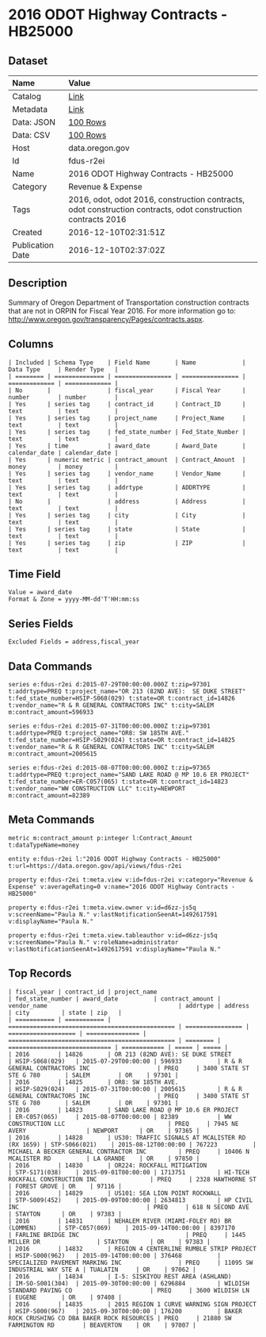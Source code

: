 # 2016 ODOT Highway Contracts - HB25000

## Dataset

| Name | Value |
| :--- | :---- |
| Catalog | [Link](https://catalog.data.gov/dataset/2016-odot-highway-contracts-hb25000) |
| Metadata | [Link](https://data.oregon.gov/api/views/fdus-r2ei) |
| Data: JSON | [100 Rows](https://data.oregon.gov/api/views/fdus-r2ei/rows.json?max_rows=100) |
| Data: CSV | [100 Rows](https://data.oregon.gov/api/views/fdus-r2ei/rows.csv?max_rows=100) |
| Host | data.oregon.gov |
| Id | fdus-r2ei |
| Name | 2016 ODOT Highway Contracts - HB25000 |
| Category | Revenue & Expense |
| Tags | 2016, odot, odot 2016, construction contracts, odot construction contracts, odot construction contracts 2016 |
| Created | 2016-12-10T02:31:51Z |
| Publication Date | 2016-12-10T02:37:02Z |

## Description

Summary of Oregon Department of Transportation construction contracts that are not in ORPIN for Fiscal Year 2016. For more information go to: http://www.oregon.gov/transparency/Pages/contracts.aspx.

## Columns

```ls
| Included | Schema Type    | Field Name       | Name             | Data Type     | Render Type   |
| ======== | ============== | ================ | ================ | ============= | ============= |
| No       |                | fiscal_year      | Fiscal Year      | number        | number        |
| Yes      | series tag     | contract_id      | Contract_ID      | text          | text          |
| Yes      | series tag     | project_name     | Project_Name     | text          | text          |
| Yes      | series tag     | fed_state_number | Fed_State_Number | text          | text          |
| Yes      | time           | award_date       | Award_Date       | calendar_date | calendar_date |
| Yes      | numeric metric | contract_amount  | Contract_Amount  | money         | money         |
| Yes      | series tag     | vendor_name      | Vendor_Name      | text          | text          |
| Yes      | series tag     | addrtype         | ADDRTYPE         | text          | text          |
| No       |                | address          | Address          | text          | text          |
| Yes      | series tag     | city             | City             | text          | text          |
| Yes      | series tag     | state            | State            | text          | text          |
| Yes      | series tag     | zip              | ZIP              | text          | text          |
```

## Time Field

```ls
Value = award_date
Format & Zone = yyyy-MM-dd'T'HH:mm:ss
```

## Series Fields

```ls
Excluded Fields = address,fiscal_year
```

## Data Commands

```ls
series e:fdus-r2ei d:2015-07-29T00:00:00.000Z t:zip=97301 t:addrtype=PREQ t:project_name="OR 213 (82ND AVE):  SE DUKE STREET" t:fed_state_number=HSIP-S068(029) t:state=OR t:contract_id=14826 t:vendor_name="R & R GENERAL CONTRACTORS INC" t:city=SALEM m:contract_amount=596933

series e:fdus-r2ei d:2015-07-31T00:00:00.000Z t:zip=97301 t:addrtype=PREQ t:project_name="OR8: SW 185TH AVE." t:fed_state_number=HSIP-S029(024) t:state=OR t:contract_id=14825 t:vendor_name="R & R GENERAL CONTRACTORS INC" t:city=SALEM m:contract_amount=2005615

series e:fdus-r2ei d:2015-08-07T00:00:00.000Z t:zip=97365 t:addrtype=PREQ t:project_name="SAND LAKE ROAD @ MP 10.6 ER PROJECT" t:fed_state_number=ER-C057(065) t:state=OR t:contract_id=14823 t:vendor_name="WW CONSTRUCTION LLC" t:city=NEWPORT m:contract_amount=82389
```

## Meta Commands

```ls
metric m:contract_amount p:integer l:Contract_Amount t:dataTypeName=money

entity e:fdus-r2ei l:"2016 ODOT Highway Contracts - HB25000" t:url=https://data.oregon.gov/api/views/fdus-r2ei

property e:fdus-r2ei t:meta.view v:id=fdus-r2ei v:category="Revenue & Expense" v:averageRating=0 v:name="2016 ODOT Highway Contracts - HB25000"

property e:fdus-r2ei t:meta.view.owner v:id=d6zz-js5q v:screenName="Paula N." v:lastNotificationSeenAt=1492617591 v:displayName="Paula N."

property e:fdus-r2ei t:meta.view.tableauthor v:id=d6zz-js5q v:screenName="Paula N." v:roleName=administrator v:lastNotificationSeenAt=1492617591 v:displayName="Paula N."
```

## Top Records

```ls
| fiscal_year | contract_id | project_name                                    | fed_state_number | award_date          | contract_amount | vendor_name                                     | addrtype | address                       | city         | state | zip   | 
| =========== | =========== | =============================================== | ================ | =================== | =============== | =============================================== | ======== | ============================= | ============ | ===== | ===== | 
| 2016        | 14826       | OR 213 (82ND AVE): SE DUKE STREET               | HSIP-S068(029)   | 2015-07-29T00:00:00 | 596933          | R & R GENERAL CONTRACTORS INC                   | PREQ     | 3400 STATE ST STE G 780       | SALEM        | OR    | 97301 | 
| 2016        | 14825       | OR8: SW 185TH AVE.                              | HSIP-S029(024)   | 2015-07-31T00:00:00 | 2005615         | R & R GENERAL CONTRACTORS INC                   | PREQ     | 3400 STATE ST STE G 780       | SALEM        | OR    | 97301 | 
| 2016        | 14823       | SAND LAKE ROAD @ MP 10.6 ER PROJECT             | ER-C057(065)     | 2015-08-07T00:00:00 | 82389           | WW CONSTRUCTION LLC                             | PREQ     | 7945 NE AVERY                 | NEWPORT      | OR    | 97365 | 
| 2016        | 14828       | US30: TRAFFIC SIGNALS AT MCALISTER RD (RX 1659) | STP-S066(021)    | 2015-08-12T00:00:00 | 767223          | MICHAEL A BECKER GENERAL CONTRACTOR INC         | PREQ     | 10406 N MCALISTER RD          | LA GRANDE    | OR    | 97850 | 
| 2016        | 14830       | OR224: ROCKFALL MITIGATION                      | STP-S171(038)    | 2015-09-01T00:00:00 | 1713751         | HI-TECH ROCKFALL CONSTRUCTION INC               | PREQ     | 2328 HAWTHORNE ST             | FOREST GROVE | OR    | 97116 | 
| 2016        | 14829       | US101: SEA LION POINT ROCKWALL                  | STP-S009(452)    | 2015-09-09T00:00:00 | 2634813         | HP CIVIL INC                                    | PREQ     | 618 N SECOND AVE              | STAYTON      | OR    | 97383 | 
| 2016        | 14831       | NEHALEM RIVER (MIAMI-FOLEY RD) BR (LOMMEN)      | STP-C057(069)    | 2015-09-14T00:00:00 | 8397170         | FARLINE BRIDGE INC                              | PREQ     | 1445 MILLER DR                | STAYTON      | OR    | 97383 | 
| 2016        | 14832       | REGION 4 CENTERLINE RUMBLE STRIP PROJECT        | HSIP-S000(962)   | 2015-09-14T00:00:00 | 376468          | SPECIALIZED PAVEMENT MARKING INC                | PREQ     | 11095 SW INDUSTRIAL WAY STE A | TUALATIN     | OR    | 97062 | 
| 2016        | 14834       | I-5: SISKIYOU REST AREA (ASHLAND)               | IM-SO-S001(304)  | 2015-09-30T00:00:00 | 6296884         | WILDISH STANDARD PAVING CO                      | PREQ     | 3600 WILDISH LN               | EUGENE       | OR    | 97408 | 
| 2016        | 14835       | 2015 REGION 1 CURVE WARNING SIGN PROJECT        | HSIP-S000(967)   | 2015-09-30T00:00:00 | 176200          | BAKER ROCK CRUSHING CO DBA BAKER ROCK RESOURCES | PREQ     | 21880 SW FARMINGTON RD        | BEAVERTON    | OR    | 97007 | 
```